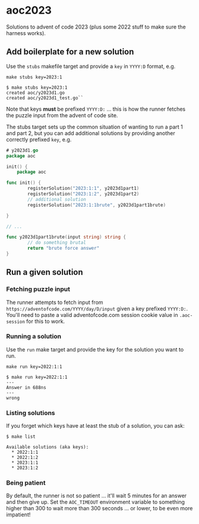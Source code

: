 # aoc2023

Solutions to advent of code 2023 (plus some 2022 stuff to make sure the harness works).

## Add boilerplate for a new solution

Use the `stubs` makefile target and provide a `key` in `YYYY:D` format, e.g.

```
make stubs key=2023:1
```

```
$ make stubs key=2023:1
created aoc/y2023d1.go
created aoc/y2023d1_test.go``
```

Note that keys **must** be prefixed `YYYY:D:` ... this is how the runner fetches the puzzle input from the advent of code site.

The stubs target sets up the common situation of wanting to run a part 1 and part 2, but you can add additional solutions by providing another correctly prefixed `key`, e.g.

```go
# y2023d1.go
package aoc

init() {
    package aoc

func init() {
        registerSolution("2023:1:1", y2023d1part1)
        registerSolution("2023:1:2", y2023d1part2)
        // additional solution
        registerSolution("2023:1:1brute", y2023d1part1brute)

}

// ...

func y2023d1part1brute(input string) string {
        // do something brutal
        return "brute force answer"
}
```

## Run a given solution

### Fetching puzzle input

The runner attempts to fetch input from `https://adventofcode.com/YYYY/day/D/input` given a key prefixed `YYYY:D:`. You'll need to paste a valid adventofcode.com session cookie value in `.aoc-session` for this to work.

### Running a solution

Use the `run` make target and provide the key for the solution you want to run.

```
make run key=2022:1:1
```

```
$ make run key=2022:1:1
---
Answer in 688ns
---
wrong
```

### Listing solutions

If you forget which keys have at least the stub of a solution, you can ask:

```
$ make list

Available solutions (aka keys):
  * 2022:1:1
  * 2022:1:2
  * 2023:1:1
  * 2023:1:2
```

### Being patient

By default, the runner is not so patient ... it'll wait 5 minutes for an answer and then give up. Set the `AOC_TIMEOUT` environment variable to something higher than 300 to wait more than 300 seconds ... or lower, to be even more impatient!
